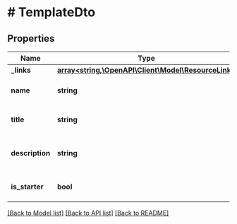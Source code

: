# # TemplateDto

## Properties

Name | Type | Description | Notes
------------ | ------------- | ------------- | -------------
**_links** | [**array<string,\OpenAPI\Client\Model\ResourceLink>**](ResourceLink.md) | The links. |
**name** | **string** | The name of the template. |
**title** | **string** | The title of the template. |
**description** | **string** | The description of the template. |
**is_starter** | **bool** | True, if the template is a starter. |

[[Back to Model list]](../../README.md#models) [[Back to API list]](../../README.md#endpoints) [[Back to README]](../../README.md)
